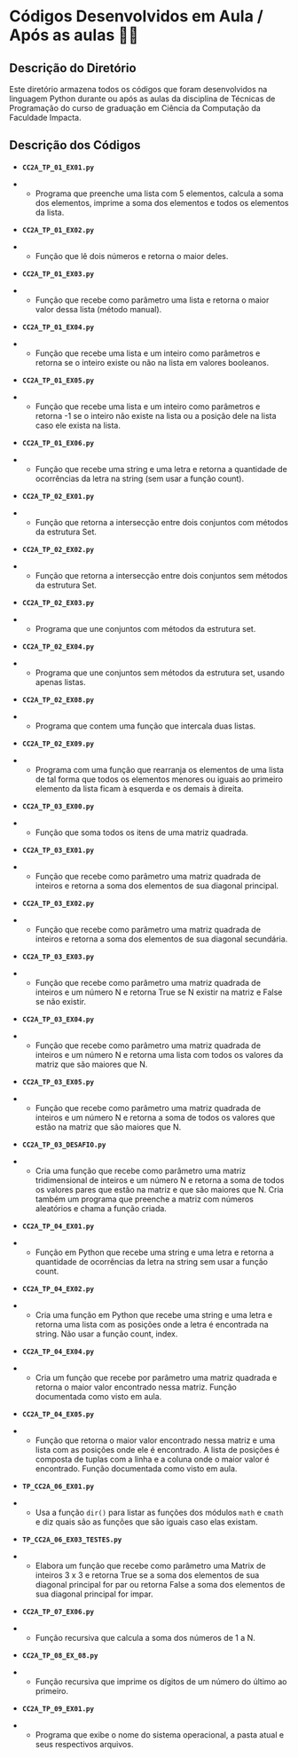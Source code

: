 # Códigos Desenvolvidos em Aula / Após as aulas 👨‍💻

## Descrição do Diretório

Este diretório armazena todos os códigos que foram desenvolvidos na linguagem Python durante ou após as aulas da disciplina de Técnicas de Programação do curso de graduação em Ciência da Computação da Faculdade Impacta.

## Descrição dos Códigos

- **`CC2A_TP_01_EX01.py`**
- - Programa que preenche uma lista com 5 elementos, calcula a soma dos elementos, imprime a soma dos elementos e todos os elementos da lista.

- **`CC2A_TP_01_EX02.py`**
- - Função que lê dois números e retorna o maior deles.

- **`CC2A_TP_01_EX03.py`**
- - Função que recebe como parâmetro uma lista e retorna o maior valor dessa lista (método manual).

- **`CC2A_TP_01_EX04.py`**
- - Função que recebe uma lista e um inteiro como parâmetros e retorna se o inteiro existe ou não na lista em valores booleanos.

- **`CC2A_TP_01_EX05.py`**
- - Função que recebe uma lista e um inteiro como parâmetros e retorna -1 se o inteiro não existe na lista ou a posição dele na lista caso ele exista na lista.

- **`CC2A_TP_01_EX06.py`**
- - Função que recebe uma string e uma letra e retorna a quantidade de ocorrências da letra na string (sem usar a função count).

- **`CC2A_TP_02_EX01.py`**
- - Função que retorna a intersecção entre dois conjuntos com métodos da estrutura Set.

- **`CC2A_TP_02_EX02.py`**
- - Função que retorna a intersecção entre dois conjuntos sem métodos da estrutura Set.

- **`CC2A_TP_02_EX03.py`**
- - Programa que une conjuntos com métodos da estrutura set.

- **`CC2A_TP_02_EX04.py`**
- - Programa que une conjuntos sem métodos da estrutura set, usando apenas listas.

- **`CC2A_TP_02_EX08.py`**
- - Programa que contem uma função que intercala duas listas.

- **`CC2A_TP_02_EX09.py`**
- - Programa com uma função que rearranja os elementos de uma lista de tal forma que todos os elementos menores ou iguais ao primeiro elemento da lista ficam à esquerda e os demais à direita.

- **`CC2A_TP_03_EX00.py`**
- - Função que soma todos os itens de uma matriz quadrada.

- **`CC2A_TP_03_EX01.py`**
- - Função que recebe como parâmetro uma matriz quadrada de inteiros e retorna a soma dos elementos de sua diagonal principal.

- **`CC2A_TP_03_EX02.py`**
- - Função que recebe como parâmetro uma matriz quadrada de inteiros e retorna a soma dos elementos de sua diagonal secundária.

- **`CC2A_TP_03_EX03.py`**
- - Função que recebe como parâmetro uma matriz quadrada de inteiros e um número N e retorna True se N existir na matriz e False se não existir.

- **`CC2A_TP_03_EX04.py`**
- - Função que recebe como parâmetro uma matriz quadrada de inteiros e um número N e retorna uma lista com todos os valores da matriz que são maiores que N.

- **`CC2A_TP_03_EX05.py`**
- - Função que recebe como parâmetro uma matriz quadrada de inteiros e um número N e retorna a soma de todos os valores que estão na matriz que são maiores que N.

- **`CC2A_TP_03_DESAFIO.py`**
- - Cria uma função que recebe como parâmetro uma matriz tridimensional de inteiros e um número N e retorna a soma de todos os valores pares que estão na matriz e que são maiores que N. Cria também um programa que preenche a matriz com números aleatórios e chama a função criada.

- **`CC2A_TP_04_EX01.py`**
- - Função em Python que recebe uma string e uma letra e retorna a quantidade de ocorrências da letra na string sem usar a função count.

- **`CC2A_TP_04_EX02.py`**
- - Cria uma função em Python que recebe uma string e uma letra e retorna uma lista com as posições onde a letra é encontrada na string. Não usar a função count, index.

- **`CC2A_TP_04_EX04.py`**
- - Cria um função que recebe por parâmetro uma matriz quadrada e retorna o maior valor encontrado nessa matriz. Função documentada como visto em aula.

- **`CC2A_TP_04_EX05.py`**
- - Função que retorna o maior valor encontrado nessa matriz e uma lista com as posições onde ele é encontrado. A lista de posições é composta de tuplas com a linha e a coluna onde o maior valor é encontrado. Função documentada como visto em aula.

- **`TP_CC2A_06_EX01.py`**
- - Usa a função `dir()` para listar as funções dos módulos `math` e `cmath` e diz quais são as funções que são iguais caso elas existam.

- **`TP_CC2A_06_EX03_TESTES.py`**
- - Elabora um função que recebe como parâmetro uma Matrix de inteiros 3 x 3 e retorna True se a soma dos elementos de sua diagonal principal for par ou retorna False a soma dos elementos de sua diagonal principal for impar.

- **`CC2A_TP_07_EX06.py`**
- - Função recursiva que calcula a soma dos números de 1 a N.

- **`CC2A_TP_08_EX_08.py`**
- - Função recursiva que imprime os dígitos de um número do último ao primeiro.

- **`CC2A_TP_09_EX01.py`**
- - Programa que exibe o nome do sistema operacional, a pasta atual e seus respectivos arquivos.